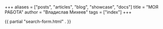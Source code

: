 +++
aliases = ["posts", "articles", "blog", "showcase", "docs"]
title = "МОЯ РАБОТА"
author = "Владислав Михеев"
tags = ["index"]
+++

{{ partial "search-form.html" . }}
